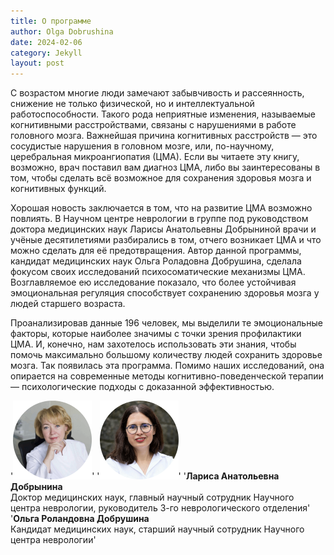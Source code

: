 ```yaml
---
title: О программе
author: Olga Dobrushina
date: 2024-02-06
category: Jekyll
layout: post
---
```


С возрастом многие люди замечают забывчивость и рассеянность, снижение не только физической, но и интеллектуальной работоспособности. Такого рода неприятные изменения, называемые когнитивными расстройствами, связаны с нарушениями в работе головного мозга. Важнейшая причина когнитивных расстройств — это сосудистые нарушения в головном мозге, или, по-научному, церебральная микроангиопатия (ЦМА). 
Если вы читаете эту книгу, возможно, врач поставил вам диагноз ЦМА, либо вы заинтересованы в том, чтобы сделать всё возможное для сохранения здоровья мозга и когнитивных функций.

Хорошая новость заключается в том, что на развитие ЦМА возможно повлиять. В Научном центре неврологии в группе под руководством доктора медицинских наук Ларисы Анатольевны Добрыниной врачи и учёные десятилетиями разбирались в том, отчего возникает ЦМА и что можно сделать для её предотвращения. Автор данной программы, кандидат медицинских наук Ольга Роладовна Добрушина, сделала фокусом своих исследований психосоматические механизмы ЦМА. Возглавляемое ею исследование показало, что более устойчивая эмоциональная регуляция способствует сохранению здоровья мозга у людей старшего возраста. 

 Проанализировав данные 196 человек, мы выделили те эмоциональные факторы, которые наиболее значимы с точки зрения профилактики ЦМА. И, конечно, нам захотелось использовать эти знания, чтобы помочь максимально большому количеству людей сохранить здоровье мозга. Так появилась эта программа. Помимо наших исследований, она опирается на современные методы когнитивно-поведенческой терапии — психологические подходы с доказанной эффективностью.

 '<img src="../images/lad.gif" width="25%">'    '<img src="../images/ord.gif" width="25%">'
 '**Лариса Анатольевна Добрынина**<br>Доктор медицинских наук, главный научный сотрудник Научного центра неврологии, руководитель 3-го неврологического отделения'  '**Ольга Роландовна Добрушина**<br>Кандидат медицинских наук, старший научный сотрудник Научного центра неврологии'


